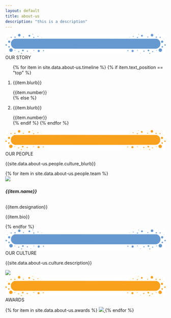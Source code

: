 ```yaml
---
layout: default
title: about-us
description: "this is a description"
---
```


<main role="main">
    <div class="container-fluid pb-4 stats">
        <div class="container">
            <div class="row">
                <div class="col">
                    <div class="section-title mb70">
                        <img class="img-fluid" src='assets/img/Title-BG3.png' />
                        <div class="section-title-text">OUR STORY</div>
                    </div>
                </div>
            </div>
            <section class="ps-timeline-sec ml-80">
                <div class="container container-style">
                    <ol class="ps-timeline">
                        {% for item in site.data.about-us.timeline %}
                        {% if item.text_position == "top" %}
                        <li>
                            <div class="img-handler-top">
                                <p class="milestone-text-1-3-5 mt-17">{{item.blurb}}</p>
                            </div>
                            <span class="ps-sp-top">{{item.number}}</span>
                        </li>
                        {% else %}
                        <li>
                            <div class="img-handler-bot">
                                <p class="milestone-text-2-4-6 mt-11 mt-7">{{item.blurb}}</p>
                            </div>
                            <span class="ps-sp-bot">{{item.number}}</span>
                        </li>
                        {% endif %}
                        {% endfor %}
                    </ol>
                </div>
            </section>
        </div>
    </div>
    <section>
        <div class="container-fluid pb-5 mentors-section-parent">
            <div class="container">
                <div class="row">
                    <div class="col">
                        <div class="section-title">
                            <img class="img-fluid" src='assets/img/Title-BG.png' />
                            <div class="section-title-text">OUR PEOPLE</div>
                        </div>
                    </div>
                </div>
                <div class="row">
                    <div class="col statText">
                        <p class="ourculturtext">
                            {{site.data.about-us.people.culture_blurb}}
                        </p>
                    </div>
                </div>
                <div class="row mentors-sub-section ml-7">
                    {% for item in site.data.about-us.people.team %}
                        <div class="col-6 col-md-3 col-sm-6">
                            <div class="imageborder">
                                <img class="imageresponsive custimgsize" src="{{item.img}}">
                                <div class="employDis">
                                    <h6><b>{{item.name}}</b></h6>
                                    <p>{{item.designation}}</p> 
                                </div>
                                <div class="overlay custimgsize">
                                    <p>{{item.bio}}</p>
                                </div>
                            </div>
                        </div>
                    {% endfor %}
                </div>
            </div>
        </div>
    </section>
    <section>
        <div class="container-fluid pb-5 goal-section-parent">
            <div class="container ">
                <div class="row">
                    <div class="col">
                        <div class="section-title">
                            <img class="img-fluid" src='assets/img/Title-BG3.png' />
                            <div class="section-title-text">OUR CULTURE</div>
                        </div>
                    </div>
                </div>
                <div class="row">
                    <div class="col statText">
                        <p class="ourculturtext">{{site.data.about-us.culture.description}}</p>
                    </div>
                </div>
                <div class="row">
                    <div class="col-md-12 col-sm-12">
                        <img class="groupimage" src='{{site.data.about-us.culture.group_img}}' />
                    </div>
                </div>
            </div>
        </div>
    </section>
    <section>
        <div class="container-fluid pb-5 mentor-section-parent">
            <div class="container ">
                <div class="row">
                    <div class="col">
                        <div class="section-title">
                            <img class="img-fluid" src='assets/img/Title-BG.png' />
                            <div class="section-title-text">AWARDS</div>
                        </div>
                    </div>
                </div>
                <div class="row">
                    <p class="logoimages">
                            <div class="col-md-12 col-8 logoimages">
                                {% for item in site.data.about-us.awards %}
                                    <a href="{{item.link}}" target="_blank">
                                        <img  class="logoImg"  src='{{item.img}}'/>
                                    </a>
                                {% endfor %}
                            </div>
                        <div class="col-md-2 col-sm-12"></div>
                    </p>
                </div>
            </div>
        </div>
    </section>
</main>